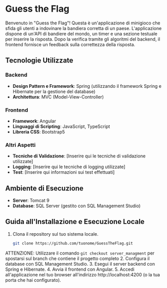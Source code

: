 # Guess the Flag

Benvenuto in "Guess the Flag"! Questa è un'applicazione di minigioco che sfida gli utenti a indovinare la bandiera corretta di un paese. L'applicazione dispone di un'API di bandiere del mondo, un timer e una sezione testuale per inserire la risposta. Dopo la verifica tramite gli algoritmi del backend, il frontend fornisce un feedback sulla correttezza della risposta.

## Tecnologie Utilizzate

### Backend
- **Design Pattern e Framework**: Spring (utilizzando il framework Spring e Hibernate per la gestione del database)
- **Architettura**: MVC (Model-View-Controller)

### Frontend
- **Framework**: Angular
- **Linguaggi di Scripting**: JavaScript, TypeScript
- **Libreria CSS**: Bootstrap5

### Altri Aspetti
- **Tecniche di Validazione**: [Inserire qui le tecniche di validazione utilizzate]
- **Logging**: [Inserire qui le tecniche di logging utilizzate]
- **Test**: [Inserire qui informazioni sui test effettuati]

## Ambiente di Esecuzione
- **Server**: Tomcat 9
- **Database**: SQL Server (gestito con SQL Management Studio)

## Guida all'Installazione e Esecuzione Locale

1. Clona il repository sul tuo sistema locale.
   ```bash
   git clone https://github.com/tuonome/GuessTheFlag.git
   ```
ATTENZIONE: Utilizzare il comando ```git checkout server_managment``` per spostarsi sul branch che contiene il progetto completo
2. Configura il database con SQL Management Studio.
3. Esegui il server backend con Spring e Hibernate.
4. Avvia il frontend con Angular.
5. Accedi all'applicazione nel tuo browser all'indirizzo http://localhost:4200 (o la tua porta che hai configurato).
